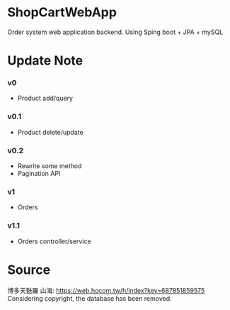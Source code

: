 # ShopCartWebApp
Order system web application backend.
Using Sping boot + JPA + mySQL

# Update Note
### v0 
- Product add/query
### v0.1
- Product delete/update
### v0.2
- Rewrite some method
- Pagination API
### v1
- Orders
### v1.1
- Orders controller/service

# Source
博多天麩羅 山海: https://web.hocom.tw/h/index?key=687851859575
Considering copyright, the database has been removed.
